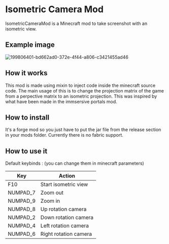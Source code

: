 # Isometric Camera Mod
IsometricCameraMod is a Minecraft mod to take screenshot with an isometric view.

## Example image
![199806401-bd662ad0-372e-4f44-a806-c3421455ad46](https://user-images.githubusercontent.com/18084831/204834600-7298256c-1069-4183-8bd7-20ed5b9c36d7.png)


## How it works
This mod is made using mixin to inject code inside the minecraft source code. The main usage of this is to change the projection matrix of the game from a perpective matrix to an isometric projection. This was inspired by what have been made in the immsersive portals mod.

## How to install
It's a forge mod so you just have to put the jar file from the release section in your mods folder.
Currently there is no fabric support.

## How to use it
Default keybinds : (you can change them in minecraft parameters)

| Key | Action |
| --- | ------ |
| F10 | Start isometric view |
| NUMPAD_7 | Zoom out | 
| NUMPAD_9 | Zoom in | 
| NUMPAD_8 | Up rotation camera | 
| NUMPAD_2 | Down rotation camera | 
| NUMPAD_4 | Left rotation camera | 
| NUMPAD_6 | Right rotation camera | 
